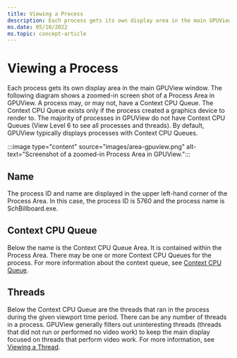 ```yaml
---
title: Viewing a Process
description: Each process gets its own display area in the main GPUView window. 
ms.date: 05/10/2022
ms.topic: concept-article
---
```


# Viewing a Process

Each process gets its own display area in the main GPUView window. The following diagram shows a zoomed-in screen shot of a Process Area in GPUView. A process may, or may not, have a Context CPU Queue. The Context CPU Queue exists only if the process created a graphics device to render to. The majority of processes in GPUView do not have Context CPU Queues (View Level 6 to see all processes and threads). By default, GPUView typically displays processes with Context CPU Queues.

:::image type="content" source="images/area-gpuview.png" alt-text="Screenshot of a zoomed-in Process Area in GPUView.":::

## Name

The process ID and name are displayed in the upper left-hand corner of the Process Area. In this case, the process ID is 5760 and the process name is SchBillboard.exe.

## Context CPU Queue

Below the name is the Context CPU Queue Area. It is contained within the Process Area. There may be one or more Context CPU Queues for the process. For more information about the context queue, see [Context CPU Queue](context-cpu-queue.md).

## Threads

Below the Context CPU Queue are the threads that ran in the process during the given viewport time period. There can be any number of threads in a process. GPUView generally filters out uninteresting threads (threads that did not run or performed no video work) to keep the main display focused on threads that perform video work. For more information, see [Viewing a Thread](viewing-a-thread.md).
